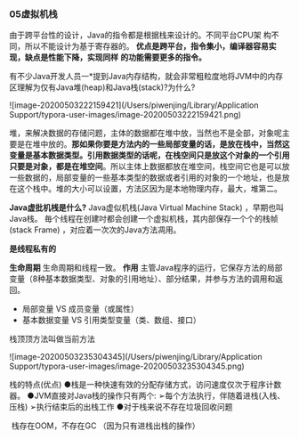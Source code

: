 ### 05虚拟机栈

由于跨平台性的设计，Java的指令都是根据栈来设计的。不同平台CPU架
构不同，所以不能设计为基于寄存器的。
**优点是跨平台，指令集小，编译器容易实现，缺点是性能下降，实现同样**
**的功能需要更多的指令。**

 有不少Java开发人员一*提到Java内存结构，就会非常粗粒度地将JVM中的内存区理解为仅有Java堆(heap)和Java栈(stack)?为什么?

 ![image-20200503222159421](/Users/piwenjing/Library/Application Support/typora-user-images/image-20200503222159421.png)

堆，来解决数据的存储问题，主体的数据都在堆中放，当然也不是全部，对象呢主要是在堆中放的。**那如果你要是方法内的一些局部变量的话，是放在栈中，当然这变量是基本数据类型。引用数据类型的话呢，在栈空间只是放这个对象的一个引用只要是对象，都是在堆空间**。所以主体上数据都放在堆空间，栈空间它也是可以放一些数据的，局部变量的一些基本类型的数据或者引用的对象的一个地址，也是放在这个栈中。堆的大小可以设置，方法区因为是本地物理内存，最大，堆第二。

**Java虚批机桟是什么?**
Java虚似机栈(Java Virtual Machine Stack) ，早期也叫Java栈。
毎个线程在创建吋都会创建一个虚拟机栈，其内部保存一个个的栈帧(stack Frame) ，对应着一次次的Java方法凋用。

**是线程私有的**

**生命周期**
生命周期和线程一致。
**作用**
主管Java程序的运行，它保存方法的局部变量（8种基本数据类型、对象的引用地址）、部分结果，并参与方法的调用和返回。

- 局部变量 VS 成员变量（或属性）
- 基本数据变量 VS 引用类型变量（类、数组、接口）



栈顶顶方法叫做当前方法

![image-20200503235304345](/Users/piwenjing/Library/Application Support/typora-user-images/image-20200503235304345.png)

栈的特点(优点)
●栈是一种快速有效的分配存储方式，访问速度仅次于程序计数器。
●JVM直接对Java栈的操作只有两个:
➢每个方法执行，伴随着进栈(入栈、压栈)
➢执行结束后的出栈工作
●对于栈来说不存在垃圾回收问题

​	栈存在OOM，不存在GC （因为只有进栈出栈的操作）

 <!--程序计数器不存在GC,也不存在OOM，因为它只存一个地址-->

